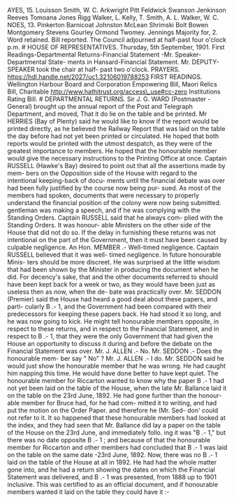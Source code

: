 AYES, 15. Louisson Smith, W. C. Arkwright Pitt Feldwick Swanson Jenkinson Reeves Tomoana Jones Rigg Walker, L. Kelly, T. Smith, A. L. Walker, W. C. NOES, 13. Pinkerton Barnicoat Johnston McLean Shrimski Bolt Bowen Montgomery Stevens Gourley Ormond Twomey. Jennings Majority for, 2. Word retained. Bill reported. The Council adjourned at half-past four o'clock p.m. # HOUSE OF REPRESENTATIVES. Thursday, 5th September, 1901. First Readings-Departmental Returns-Financial Statement -Mr. Speaker-Departmental State- ments in Hansard-Financial Statement. Mr. DEPUTY-SPEAKER took the chair at half- past two o'clock. PRAYERS. https://hdl.handle.net/2027/uc1.32106019788253 FIRST READINGS. Wellington Harbour Board and Corporation Empowering Bill, Maori Relics Bill, Charitable http://www.hathitrust.org/access\_use#cc-zero Institutions Rating Bill. # DEPARTMENTAL RETURNS. Sir J. G. WARD (Postmaster - General) brought up the annual report of the Post and Telegraph Department, and moved, That it do lie on the table and be printed. Mr HERRIES (Bay of Plenty) said he would like to know if the report would be printed directly, as he believed the Railway Report that was laid on the table the day before had not yet been printed or circulated. He hoped that both reports would be printed with the utmost despatch, as they were of the greatest importance to members. He hoped that the honourable member would give the necessary instructions to the Printing Office at once. Captain RUSSELL (Hawke's Bay) desired to point out that all the assertions made by mem- bers on the Opposition side of the House with regard to the intentional keeping-back of docu- ments until the financial debate was over had been fully justified by the course now being pur- sued. As most of the members had spoken, documents that were necessary to properly understand the financial position of the colony were now being submitted. gentleman was making a speech, and if he was complying with the Standing Orders. Captain RUSSELL said that he always com- plied with the Standing Orders. It was honour- able Ministers on the other side of the House that did not do so. If the delay in furnishing these returns was not intentional on the part of the Government, then it must have been caused by culpable negligence. An Hon. MEMBER .- Well-timed negligence. Captain RUSSELL believed that it was well- timed negligence. In future honourable Minis- ters should be more discreet. He was surprised at the little wisdom that had been shown by the Minister in producing the document when he did. For decency's sake, that and the other documents referred to should have been kept back for a week or two, as they would have been just as useless then as now, when the de- bate was practically over. Mr. SEDDON (Premier) said the House had heard a good deal about these papers, and parti- cularly B .- 1, and the Government had been compared with their predecessors for keeping these papers back. He had stood it so long, and he was now going to kick. He might tell honourable members opposite, in respect to these returns, and in respect to the Financial Statement, and in respect to B .- 1, that they were the only Government that had given the House an opportunity to discuss it during and before the debate on the Financial Statement was over. Mr. J. ALLEN .- No. Mr. SEDDON .- Does the honourable mem- ber say " No" ? Mr. J. ALLEN .- I do. Mr. SEDDON said he would just show the honourable member that he was wrong. He had caught him napping this time. He would have done better to have kept quiet. The honourable member for Riccarton wanted to know why the paper B .- 1 had not yet been laid on the table of the House, when the late Mr. Ballance laid it on the table on the 23rd June, 1892. He had gone further than the honour- able member for Bruce had, for he had com- mitted it to writing, and had put the motion on the Order Paper. and therefore he (Mr. Sed- don' could not refer to it. It so happened that these honourable members had looked at the index, and they had seen that Mr. Ballance did lay a paper on the table of the House on the 23rd June, and immediately follo. ing it was "B .- 1," but there was no date opposite B .- 1 ; and because of that the honourable member for Riccarton and other members had concluded that B .- 1 was laid on the table on the same date -23rd June, 1892. Now, there was no B .- 1 laid on the table of the House at all in 1892. He had had the whole matter gone into, and he had a return showing the dates on which the Financial Statement was delivered, and B .- 1 was presented, from 1888 up to 1901 inclusive. This was certified to as an official document, and if honourable members wanted it laid on the table they could have it :- 
